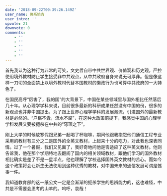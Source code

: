 ```yaml
---
date: '2018-09-22T00:39:26.149Z'
user_name: 佛系憤青
user_intro: ''
upvote: 21
downvote: 0
comments:
    - ''
    - ''
    - ''
    - ''
    - ''
---
```


首先我认为这种行为非常的可笑，文史哲自带中共世界观、价值观和历史观，严控使用境外教材防止学生接受非中共观点，从中共政府自身来说无可厚非。但是像这样一刀切的全面禁止以境外教材代替本国教材的懒政行为也可算中共政府的一大特色了。

在国民高呼“厉害了，我的国”的大背景下，中国在某些领域里与国外相比任然落后几十年。从心理学学科来说，目前很多最新的科研成果任然没有中国的份，很多的新观点也并非中国提出，为了跟上世界心理学学科的发展潮流，引进国外的最新教材是必然的。“户枢不蠹，流水不腐”，在这种大政策前提下，我感觉中国的心理学学科发展又要被扼杀在中共的“穹顶之下”。

刚上大学的时候放寒假跟兄弟一起喝了杯咖啡，期间他跟我抱怨他们通信工程专业采用的教材有三分之二是国外的全英文教材，上起来十分的吃力，对此我也深表同情。过了一个暑假，我们又见面了，我好奇地问他是否适应了这种英文教材。他则告诉我，他在那个学期特地去翻阅了国内的相关领域教材，跟他们学习的国外教材相比确实是差了不是一星半点，他也理解了学校选择国外英文教材的苦心。而如今这个政策将会让新生无法使用到这种优秀的教材，对中国未来的通信发展可谓是憾事一件。

我知道教育部的这一纸公文一定是会渐渐的扼杀学生的思辨能力的，这也难怪，中共是不需要会思考的山羊的。呜呼，哀哉！
